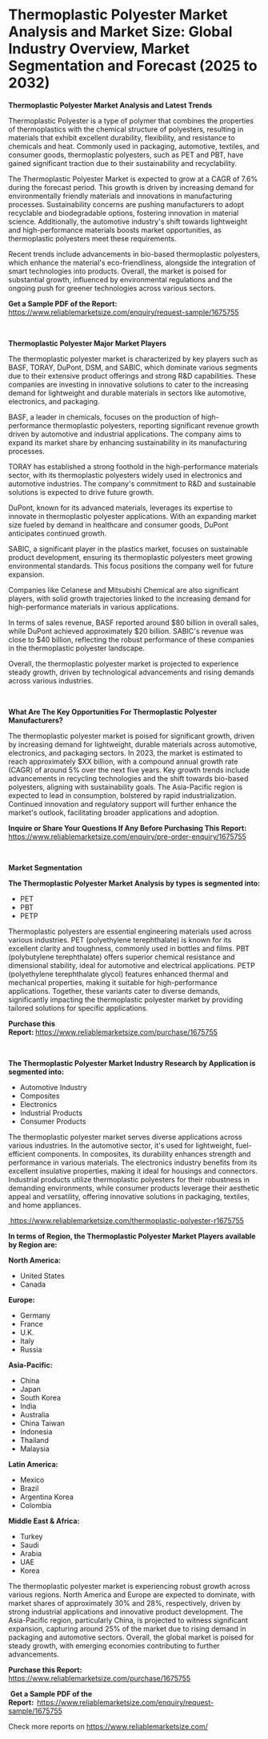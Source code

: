<p><h1>Thermoplastic Polyester Market Analysis and Market Size: Global Industry Overview, Market Segmentation and Forecast (2025 to 2032)</h1></p><p><strong>Thermoplastic Polyester Market Analysis and Latest Trends</strong></p>
<p><p>Thermoplastic Polyester is a type of polymer that combines the properties of thermoplastics with the chemical structure of polyesters, resulting in materials that exhibit excellent durability, flexibility, and resistance to chemicals and heat. Commonly used in packaging, automotive, textiles, and consumer goods, thermoplastic polyesters, such as PET and PBT, have gained significant traction due to their sustainability and recyclability.</p><p>The Thermoplastic Polyester Market is expected to grow at a CAGR of 7.6% during the forecast period. This growth is driven by increasing demand for environmentally friendly materials and innovations in manufacturing processes. Sustainability concerns are pushing manufacturers to adopt recyclable and biodegradable options, fostering innovation in material science. Additionally, the automotive industry's shift towards lightweight and high-performance materials boosts market opportunities, as thermoplastic polyesters meet these requirements. </p><p>Recent trends include advancements in bio-based thermoplastic polyesters, which enhance the material's eco-friendliness, alongside the integration of smart technologies into products. Overall, the market is poised for substantial growth, influenced by environmental regulations and the ongoing push for greener technologies across various sectors.</p></p>
<p><strong>Get a Sample PDF of the Report:&nbsp;</strong> <a href="https://www.reliablemarketsize.com/enquiry/request-sample/1675755?utm_campaign=2936&utm_medium=2&utm_source=Github&utm_content=ia&utm_term=01042025&utm_id=thermoplastic-polyester">https://www.reliablemarketsize.com/enquiry/request-sample/1675755</a></p>
<p>&nbsp;</p>
<p><strong>Thermoplastic Polyester Major Market Players</strong></p>
<p><p>The thermoplastic polyester market is characterized by key players such as BASF, TORAY, DuPont, DSM, and SABIC, which dominate various segments due to their extensive product offerings and strong R&D capabilities. These companies are investing in innovative solutions to cater to the increasing demand for lightweight and durable materials in sectors like automotive, electronics, and packaging.</p><p>BASF, a leader in chemicals, focuses on the production of high-performance thermoplastic polyesters, reporting significant revenue growth driven by automotive and industrial applications. The company aims to expand its market share by enhancing sustainability in its manufacturing processes.</p><p>TORAY has established a strong foothold in the high-performance materials sector, with its thermoplastic polyesters widely used in electronics and automotive industries. The company's commitment to R&D and sustainable solutions is expected to drive future growth.</p><p>DuPont, known for its advanced materials, leverages its expertise to innovate in thermoplastic polyester applications. With an expanding market size fueled by demand in healthcare and consumer goods, DuPont anticipates continued growth.</p><p>SABIC, a significant player in the plastics market, focuses on sustainable product development, ensuring its thermoplastic polyesters meet growing environmental standards. This focus positions the company well for future expansion.</p><p>Companies like Celanese and Mitsubishi Chemical are also significant players, with solid growth trajectories linked to the increasing demand for high-performance materials in various applications.</p><p>In terms of sales revenue, BASF reported around $80 billion in overall sales, while DuPont achieved approximately $20 billion. SABIC's revenue was close to $40 billion, reflecting the robust performance of these companies in the thermoplastic polyester landscape.</p><p>Overall, the thermoplastic polyester market is projected to experience steady growth, driven by technological advancements and rising demands across various industries.</p></p>
<p>&nbsp;</p>
<p><strong>What Are The Key Opportunities For Thermoplastic Polyester Manufacturers?</strong></p>
<p><p>The thermoplastic polyester market is poised for significant growth, driven by increasing demand for lightweight, durable materials across automotive, electronics, and packaging sectors. In 2023, the market is estimated to reach approximately $XX billion, with a compound annual growth rate (CAGR) of around 5% over the next five years. Key growth trends include advancements in recycling technologies and the shift towards bio-based polyesters, aligning with sustainability goals. The Asia-Pacific region is expected to lead in consumption, bolstered by rapid industrialization. Continued innovation and regulatory support will further enhance the market's outlook, facilitating broader applications and adoption.</p></p>
<p><strong>Inquire or Share Your Questions If Any Before Purchasing This Report:</strong> <a href="https://www.reliablemarketsize.com/enquiry/pre-order-enquiry/1675755?utm_campaign=2936&utm_medium=2&utm_source=Github&utm_content=ia&utm_term=01042025&utm_id=thermoplastic-polyester">https://www.reliablemarketsize.com/enquiry/pre-order-enquiry/1675755</a></p>
<p>&nbsp;</p>
<p><strong>Market Segmentation</strong></p>
<p><strong>The Thermoplastic Polyester Market Analysis by types is segmented into:</strong></p>
<p><ul><li>PET</li><li>PBT</li><li>PETP</li></ul></p>
<p><p>Thermoplastic polyesters are essential engineering materials used across various industries. PET (polyethylene terephthalate) is known for its excellent clarity and toughness, commonly used in bottles and films. PBT (polybutylene terephthalate) offers superior chemical resistance and dimensional stability, ideal for automotive and electrical applications. PETP (polyethylene terephthalate glycol) features enhanced thermal and mechanical properties, making it suitable for high-performance applications. Together, these variants cater to diverse demands, significantly impacting the thermoplastic polyester market by providing tailored solutions for specific applications.</p></p>
<p><strong>Purchase this Report:&nbsp;</strong><a href="https://www.reliablemarketsize.com/purchase/1675755?utm_campaign=2936&utm_medium=2&utm_source=Github&utm_content=ia&utm_term=01042025&utm_id=thermoplastic-polyester">https://www.reliablemarketsize.com/purchase/1675755</a></p>
<p>&nbsp;</p>
<p><strong>The Thermoplastic Polyester Market Industry Research by Application is segmented into:</strong></p>
<p><ul><li>Automotive Industry</li><li>Composites</li><li>Electronics</li><li>Industrial Products</li><li>Consumer Products</li></ul></p>
<p><p>The thermoplastic polyester market serves diverse applications across various industries. In the automotive sector, it's used for lightweight, fuel-efficient components. In composites, its durability enhances strength and performance in various materials. The electronics industry benefits from its excellent insulative properties, making it ideal for housings and connectors. Industrial products utilize thermoplastic polyesters for their robustness in demanding environments, while consumer products leverage their aesthetic appeal and versatility, offering innovative solutions in packaging, textiles, and home appliances.</p></p>
<p><a href="https://www.reliablemarketsize.com/thermoplastic-polyester-r1675755?utm_campaign=2936&utm_medium=2&utm_source=Github&utm_content=ia&utm_term=01042025&utm_id=thermoplastic-polyester">&nbsp;https://www.reliablemarketsize.com/thermoplastic-polyester-r1675755</a></p>
<p><strong>In terms of Region, the Thermoplastic Polyester Market Players available by Region are:</strong></p>
<p>
    <p> <strong> North America: </strong>
        <ul>
            <li>United States</li>
            <li>Canada</li>
        </ul>
        </p> 
    <p> <strong> Europe: </strong>
        <ul>
            <li>Germany</li>
            <li>France</li>
            <li>U.K.</li>
            <li>Italy</li>
            <li>Russia</li>
        </ul>
        </p> 
    <p> <strong> Asia-Pacific: </strong>
        <ul>
            <li>China</li>
            <li>Japan</li>
            <li>South Korea</li>
            <li>India</li>
            <li>Australia</li>
            <li>China Taiwan</li>
            <li>Indonesia</li>
            <li>Thailand</li>
            <li>Malaysia</li>
        </ul>
        </p> 
    <p> <strong> Latin America: </strong>
        <ul>
            <li>Mexico</li>
            <li>Brazil</li>
            <li>Argentina Korea</li>
            <li>Colombia</li>
        </ul>
        </p> 
    <p> <strong> Middle East & Africa: </strong>
        <ul>
            <li>Turkey</li>
            <li>Saudi</li>
            <li>Arabia</li>
            <li>UAE</li>
            <li>Korea</li>
        </ul>
    </p>
    </p>
<p><p>The thermoplastic polyester market is experiencing robust growth across various regions. North America and Europe are expected to dominate, with market shares of approximately 30% and 28%, respectively, driven by strong industrial applications and innovative product development. The Asia-Pacific region, particularly China, is projected to witness significant expansion, capturing around 25% of the market due to rising demand in packaging and automotive sectors. Overall, the global market is poised for steady growth, with emerging economies contributing to further advancements.</p></p>
<p><strong>Purchase this Report: </strong><a href="https://www.reliablemarketsize.com/purchase/1675755?utm_campaign=2936&utm_medium=2&utm_source=Github&utm_content=ia&utm_term=01042025&utm_id=thermoplastic-polyester">https://www.reliablemarketsize.com/purchase/1675755</a></p>
<p>&nbsp;<strong>Get a Sample PDF of the Report:&nbsp;&nbsp;</strong><a href="https://www.reliablemarketsize.com/enquiry/request-sample/1675755?utm_campaign=2936&utm_medium=2&utm_source=Github&utm_content=ia&utm_term=01042025&utm_id=thermoplastic-polyester">https://www.reliablemarketsize.com/enquiry/request-sample/1675755</a></p>
<p><strong></strong></p>
<p>Check more reports on <a href="https://www.reliablemarketsize.com/?utm_campaign=2936&utm_medium=2&utm_source=Github&utm_content=ia&utm_term=01042025&utm_id=thermoplastic-polyester">https://www.reliablemarketsize.com/</a></p>